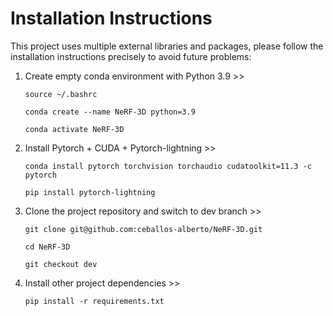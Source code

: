 # Installation Instructions

This project uses multiple external libraries and packages, please follow the installation instructions precisely to avoid future problems:

1. Create empty conda environment with Python 3.9 >>

    `source ~/.bashrc`

    `conda create --name NeRF-3D python=3.9`

    `conda activate NeRF-3D`

2. Install Pytorch + CUDA + Pytorch-lightning >>

    `conda install pytorch torchvision torchaudio cudatoolkit=11.3 -c pytorch`

    `pip install pytorch-lightning`

3. Clone the project repository and switch to dev branch >>

    `git clone git@github.com:ceballos-alberto/NeRF-3D.git`

    `cd NeRF-3D`

    `git checkout dev`

4. Install other project dependencies >>

    `pip install -r requirements.txt`
